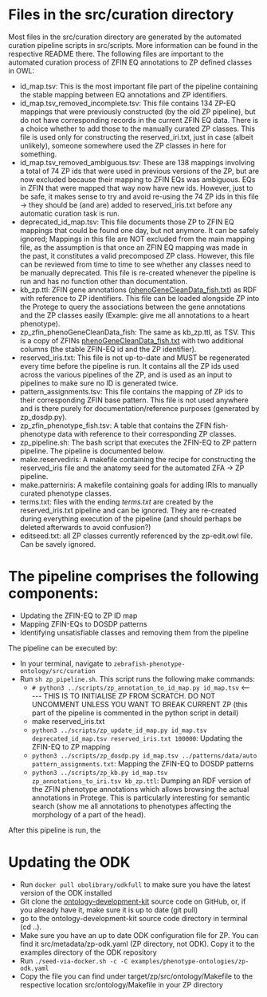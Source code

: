 # Files in the src/curation directory

Most files in the src/curation directory are generated by the automated curation pipeline scripts in src/scripts. More information can be found in the respective README there. The following files are important to the automated curation process of ZFIN EQ annotations to ZP defined classes in OWL:

- id_map.tsv: This is the most important file part of the pipeline containing the stable mapping between EQ annotations and ZP identifiers.
- id_map.tsv_removed_incomplete.tsv: This file contains 134 ZP-EQ mappings that were previously constructed (by the old ZP pipeline), but do not have corresponding records in the current ZFIN EQ data. There is a choice whether to add those to the manually curated ZP classes. This file is used only for constructing the reserved_iri.txt, just in case (albeit unlikely), someone somewhere used the ZP classes in here for something.
- id_map.tsv_removed_ambiguous.tsv: These are 138 mappings involving a total of 74 ZP ids that were used in previous versions of the ZP, but are now excluded because their mapping to ZFIN EQs was ambiguous. EQs in ZFIN that were mapped that way now have new ids. However, just to be safe, it makes sense to try and avoid re-using the 74 ZP ids in this file -> they should be (and are) added to reserved_iris.txt before any automatic curation task is run.
- deprecated_id_map.tsv: This file documents those ZP to ZFIN EQ mappings that could be found one day, but not anymore. It can be safely ignored; Mappings in this file are NOT excluded from the main mapping file, as the assumption is that once an ZFIN EQ mapping was made in the past, it constitutes a valid precomposed ZP class. However, this file can be reviewed from time to time to see whether any classes need to be manually deprecated. This file is re-created whenever the pipeline is run and has no function other than documentation.
- kb_zp.ttl: ZFIN gene annotations ([phenoGeneCleanData_fish.txt](https://zfin.org/downloads/phenoGeneCleanData_fish.txt)) as RDF with reference to ZP identifiers. This file can be loaded alongside ZP into the Protege to query the associations between the gene annotations and the ZP classes easily (Example: give me all annotations to a heart phenotype). 
- zp_zfin_phenoGeneCleanData_fish: The same as kb_zp.ttl, as TSV. This is a copy of ZFINs [phenoGeneCleanData_fish.txt](https://zfin.org/downloads/phenoGeneCleanData_fish.txt) with two additional columns (the stable ZFIN-EQ id and the ZP identifier).
- reserved_iris.txt: This file is not up-to-date and MUST be regenerated every time before the pipeline is run. It contains all the ZP ids used across the various pipelines of the ZP, and is used as an input to pipelines to make sure no ID is generated twice.
- pattern_assignments.tsv: This file contains the mapping of ZP ids to their corresponding ZFIN base pattern. This file is not used anywhere and is there purely for documentation/reference purposes (generated by zp_dosdp.py).
- zp_zfin_phenotype_fish.tsv: A table that contains the ZFIN fish-phenotype data with reference to their corresponding ZP classes.
- zp_pipeline.sh: The bash script that executes the ZFIN-EQ to ZP pattern pipeline. The pipeline is documented below. 
- make.reservediris: A makefile containing the recipe for constructing the reserved_iris file and the anatomy seed for the automated ZFA -> ZP pipeline.
- make.patterniris: A makefile containing goals for adding IRIs to manually curated phenotype classes.
- terms.txt: files with the ending *terms.txt* are created by the reserved_iris.txt pipeline and can be ignored. They are re-created during everything execution of the pipeline (and should perhaps be deleted afterwards to avoid confusion?)
- editseed.txt: all ZP classes currently referenced by the zp-edit.owl file. Can be savely ignored. 


# The pipeline comprises the following components:

* Updating the ZFIN-EQ to ZP ID map
* Mapping ZFIN-EQs to DOSDP patterns
* Identifying unsatisfiable classes and removing them from the pipeline

The pipeline can be executed by:
* In your terminal, navigate to `zebrafish-phenotype-ontology/src/curation`
* Run `sh zp_pipeline.sh`. This script runs the following make commands:
  * `# python3 ../scripts/zp_annotation_to_id_map.py id_map.tsv` <----- THIS IS TO INITIALISE ZP FROM SCRATCH. DO NOT UNCOMMENT UNLESS YOU WANT TO BREAK CURRENT ZP (this part of the pipeline is commented in the python script in detail)
  * make reserved_iris.txt
  * `python3 ../scripts/zp_update_id_map.py id_map.tsv deprecated_id_map.tsv reserved_iris.txt 100000`: Updating the ZFIN-EQ to ZP mapping
  * `python3 ../scripts/zp_dosdp.py id_map.tsv ../patterns/data/auto pattern_assignments.txt`: Mapping the ZFIN-EQ to DOSDP patterns 
  * `python3 ../scripts/zp_kb.py id_map.tsv zp_annotations_to_iri.tsv kb_zp.ttl`: Dumping an RDF version of the ZFIN phenotype annotations which allows browsing the actual annotations in Protege. This is particularly interesting for semantic search (show me all annotations to phenotypes affecting the morphology of a part of the head).

After this pipeline is run, the 


# Updating the ODK

* Run `docker pull obolibrary/odkfull` to make sure you have the latest version of the ODK installed
* Git clone the [ontology-development-kit](https://github.com/INCATools/ontology-development-kit/) source code on GitHub, or, if you already have it, make sure it is up to date (git pull)
* go to the ontology-development-kit source code directory in terminal (cd ..).
* Make sure you have an up to date ODK configuration file for ZP. You can find it src/metadata/zp-odk.yaml (ZP directory, not ODK). Copy it to the examples directory of the ODK repository
* Run `./seed-via-docker.sh -c -C examples/phenotype-ontologies/zp-odk.yaml`
* Copy the file you can find under target/zp/src/ontology/Makefile to the respective location src/ontology/Makefile in your ZP directory
